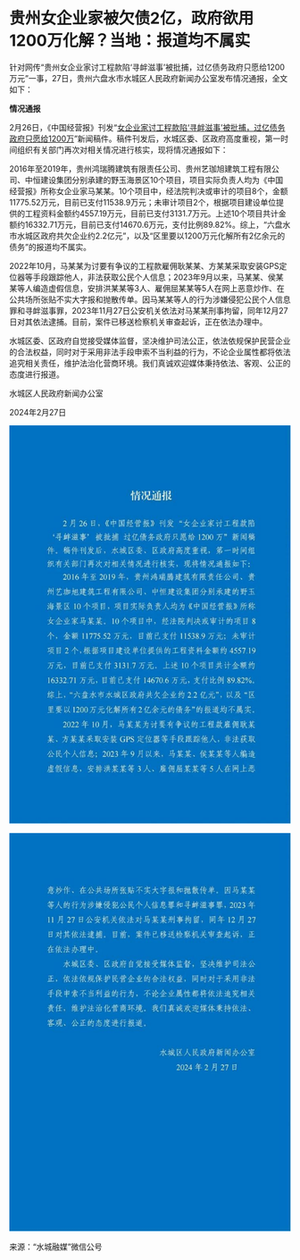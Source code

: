 # 贵州女企业家被欠债2亿，政府欲用1200万化解？当地：报道均不属实

针对网传“贵州女企业家讨工程款陷‘寻衅滋事’被批捕，过亿债务政府只愿给1200万元”一事，27日，贵州六盘水市水城区人民政府新闻办公室发布情况通报，全文如下：

**情况通报**

2月26日，《中国经营报》刊发“[女企业家讨工程款陷‘寻衅滋事’被批捕，过亿债务政府只愿给1200万](https://news.qq.com/rain/a/20240225A06K4F00)”新闻稿件。稿件刊发后，水城区委、区政府高度重视，第一时间组织有关部门再次对相关情况进行核实，现将情况通报如下：

2016年至2019年，贵州鸿瑞腾建筑有限责任公司、贵州艺珈旭建筑工程有限公司、中恒建设集团分别承建的野玉海景区10个项目，项目实际负责人均为《中国经营报》所称女企业家马某某。10个项目中，经法院判决或审计的项目8个，金额11775.52万元，目前已支付11538.9万元；未审计项目2个，根据项目建设单位提供的工程资料金额约4557.19万元，目前已支付3131.7万元。上述10个项目共计金额约16332.71万元，目前已支付14670.6万元，支付比例89.82%。综上，“六盘水市水城区政府共欠企业约2.2亿元”，以及“区里要以1200万元化解所有2亿余元的债务”的报道均不属实。

2022年10月，马某某为讨要有争议的工程款雇佣耿某某、方某某采取安装GPS定位器等手段跟踪他人，非法获取公民个人信息；2023年9月以来，马某某、侯某某等人编造虚假信息，安排洪某某等3人、雇佣屈某某等5人在网上恶意炒作、在公共场所张贴不实大字报和抛散传单。因马某某等人的行为涉嫌侵犯公民个人信息罪和寻衅滋事罪，2023年11月27日公安机关依法对马某某刑事拘留，同年12月27日对其依法逮捕。目前，案件已移送检察机关审查起诉，正在依法办理中。

水城区委、区政府自觉接受媒体监督，坚决维护司法公正，依法依规保护民营企业的合法权益，同时对于采用非法手段申索不当利益的行为，不论企业属性都将依法追究相关责任，维护法治化营商环境。我们真诚欢迎媒体秉持依法、客观、公正的态度进行报道。

水城区人民政府新闻办公室

2024年2月27日

![b63873e6d4506c08866dcf7ed1cea247.jpg](https://raw.githubusercontent.com/qqhsx/qqnews_image/main/2024/02/27/贵州女企业家被欠债2亿，政府欲用1200万化解？当地：报道均不属实/b63873e6d4506c08866dcf7ed1cea247.jpg)

![e3d4dae8e85584d2fa0365accf24a098.jpg](https://raw.githubusercontent.com/qqhsx/qqnews_image/main/2024/02/27/贵州女企业家被欠债2亿，政府欲用1200万化解？当地：报道均不属实/e3d4dae8e85584d2fa0365accf24a098.jpg)

来源：“水城融媒”微信公号

